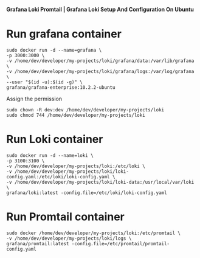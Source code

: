 **Grafana Loki Promtail | Grafana Loki Setup And Configuration On Ubuntu**

# Run grafana container
```
sudo docker run -d --name=grafana \
-p 3000:3000 \
-v /home/dev/developer/my-projects/loki/grafana/data:/var/lib/grafana \
-v /home/dev/developer/my-projects/loki/grafana/logs:/var/log/grafana \
--user "$(id -u):$(id -g)" \
grafana/grafana-enterprise:10.2.2-ubuntu
```
Assign the permission
```
sudo chown -R dev:dev /home/dev/developer/my-projects/loki
sudo chmod 744 /home/dev/developer/my-projects/loki
```
# Run Loki container
```
sudo docker run -d --name=loki \
-p 3100:3100 \
-v /home/dev/developer/my-projects/loki:/etc/loki \
-v /home/dev/developer/my-projects/loki/loki-config.yaml:/etc/loki/loki-config.yaml \
-v /home/dev/developer/my-projects/loki/loki-data:/usr/local/var/loki \
grafana/loki:latest -config.file=/etc/loki/loki-config.yaml
```

# Run Promtail container
```
sudo docker /home/dev/developer/my-projects/loki:/etc/promtail \
-v /home/dev/developer/my-projects/loki/logs \
grafana/promtail:latest -config.file=/etc/promtail/promtail-config.yaml
```


